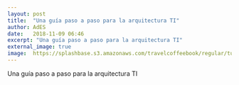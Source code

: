 ```yaml
---
layout: post
title:  "Una guía paso a paso para la arquitectura TI"
author: AdES
date:   2018-11-09 06:46
excerpt: "Una guía paso a paso para la arquitectura TI"
external_image: true
image:  https://splashbase.s3.amazonaws.com/travelcoffeebook/regular/tumblr_os0iqdC3Bd1ta0hnbo1_1280.jpg
---
```

Una guía paso a paso para la arquitectura TI